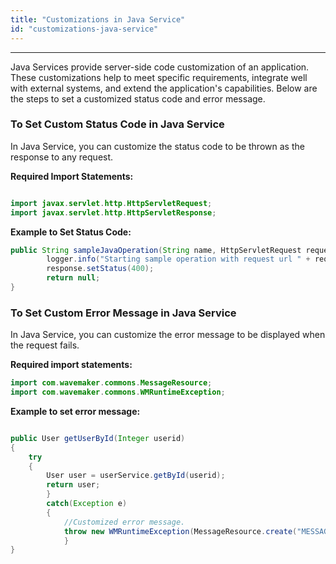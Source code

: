 ```yaml
---
title: "Customizations in Java Service"
id: "customizations-java-service"
---
```

---

Java Services provide server-side code customization of an application. These customizations help to meet specific requirements, integrate well with external systems, and extend the application's capabilities. Below are the steps to set a customized status code and error message.

### To Set Custom Status Code in Java Service

In Java Service, you can customize the status code to be thrown as the response to any request.

**Required Import Statements:**

```Java

import javax.servlet.http.HttpServletRequest;
import javax.servlet.http.HttpServletResponse;

```

**Example to Set Status Code:**

```Java
public String sampleJavaOperation(String name, HttpServletRequest request, HttpServletResponse response) {
        logger.info("Starting sample operation with request url " + request.getRequestURL().toString());
        response.setStatus(400);
        return null;
}
```

### To Set Custom Error Message in Java Service

In Java Service, you can customize the error message to be displayed when the request fails.

**Required import statements:**

```Java
import com.wavemaker.commons.MessageResource; 
import com.wavemaker.commons.WMRuntimeException;

```

**Example to set error message:**

```Java

public User getUserById(Integer userid) 
{        
    try        
    {          
        User user = userService.getById(userid);         
        return user;                
        }        
        catch(Exception e)        
        {        
            //Customized error message.         
            throw new WMRuntimeException(MessageResource.create("MESSAGE_USER_NOT_FOUND"));        
            }     
}

```
